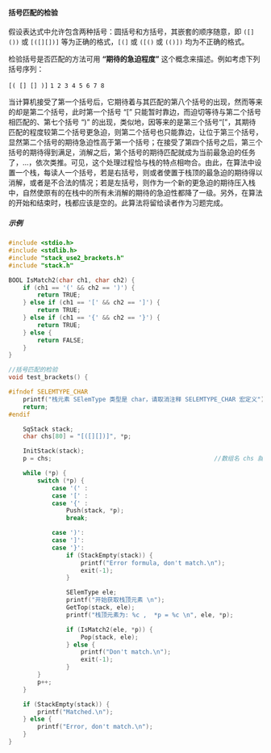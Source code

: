 
#### 括号匹配的检验

假设表达式中允许包含两种括号：圆括号和方括号，其嵌套的顺序随意，即 `([]())` 或 `[([][])]` 等为正确的格式，`[(]` 或 `([()` 或 `(()])` 均为不正确的格式。

检验括号是否匹配的方法可用 **“期待的急迫程度”** 这个概念来描述。例如考虑下列括号序列：

`[( [] [] )]`
`1 2 3 4 5 6 7 8`

当计算机接受了第一个括号后，它期待着与其匹配的第八个括号的出现，然而等来的却是第二个括号，此时第一个括号 “[” 只能暂时靠边，而迫切等待与第二个括号相匹配的、第七个括号 “)” 的出现，类似地，因等来的是第三个括号“[”，其期待匹配的程度较第二个括号更急迫，则第二个括号也只能靠边，让位于第三个括号，显然第二个括号的期待急迫性高于第一个括号；在接受了第四个括号之后，第三个括号的期待得到满足，消解之后，第个括号的期待匹配就成为当前最急迫的任务了，…，依次类推。可见，这个处理过程恰与栈的特点相吻合。由此，在算法中设置一个栈，每读人一个括号，若是右括号，则或者使置于栈顶的最急迫的期待得以消解，或者是不合法的情况；若是左括号，则作为一个新的更急迫的期待压入栈中，自然使原有的在栈中的所有未消解的期待的急迫性都降了一级。另外，在算法的开始和结束时，栈都应该是空的。此算法将留给读者作为习题完成。

##### 示例

```cpp
#include <stdio.h>
#include <stdlib.h>
#include "stack_use2_brackets.h"
#include "stack.h"

BOOL IsMatch2(char ch1, char ch2) {
    if (ch1 == '(' && ch2 == ')') {
        return TRUE;
    } else if (ch1 == '[' && ch2 == ']') {
        return TRUE;
    } else if (ch1 == '{' && ch2 == '}') {
        return TRUE;
    } else {
        return FALSE;
    }
}

//括号匹配的检验
void test_brackets() {

#ifndef SELEMTYPE_CHAR
    printf("栈元素 SElemType 类型是 char，请取消注释 SELEMTYPE_CHAR 宏定义");
    return;
#endif

    SqStack stack;
    char chs[80] = "[([][])]", *p;

    InitStack(stack);
    p = chs;                                             //数组名 chs 就是数组首元素的地址

    while (*p) {
        switch (*p) {
            case '(' :
            case '[' :
            case '{' :
                Push(stack, *p);
                break;

            case ')':
            case ']':
            case '}':
                if (StackEmpty(stack)) {
                    printf("Error formula, don't match.\n");
                    exit(-1);
                }

                SElemType ele;
                printf("开始获取栈顶元素 \n");
                GetTop(stack, ele);
                printf("栈顶元素为: %c ,  *p = %c \n", ele, *p);

                if (IsMatch2(ele, *p)) {
                    Pop(stack, ele);
                } else {
                    printf("Don't match.\n");
                    exit(-1);
                }
        }
        p++;
    }

    if (StackEmpty(stack)) {
        printf("Matched.\n");
    } else {
        printf("Error, don't match.\n");
    }
}
```
